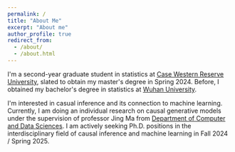 ```yaml
---
permalink: /
title: "About Me"
excerpt: "About me"
author_profile: true
redirect_from: 
  - /about/
  - /about.html
---
```


I'm a second-year graduate student in statistics at [Case Western Reserve University](https://case.edu/), slated to obtain my master's degree in Spring 2024. Before, I obtained my bachelor's degree in statistics at [Wuhan University](https://en.whu.edu.cn/).  

I'm interested in casual inference and its connection to machine learning. Currently, I am doing an individual research on causal generative models under the supervision of professor Jing Ma from [Department of Computer and Data Sciences](https://engineering.case.edu/computer-and-data-sciences). I am actively seeking Ph.D. positions in the interdisciplinary field of causal inference and machine learning in Fall 2024 / Spring 2025. 
